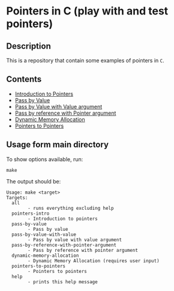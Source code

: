# Pointers in C (play with and test pointers)

## Description
This is a repository that contain some examples of pointers in `C`.

## Contents
- [Introduction to Pointers](./00-pointers-intro)
- [Pass by Value](./01a-pass-by-value)
- [Pass by Value with Value argument](./01b-pass-by-value-with-value-argument)
- [Pass by reference with Pointer argument](./01c-pass-by-reference-with-pointer-argument)
- [Dynamic Memory Allocation](./02-dynamic-memory-allocation)
- [Pointers to Pointers](./03-pointers-to-pointers)

## Usage form main directory
To show options available, run:
```shell
make
```

The output should be:
```
Usage: make <target>
Targets:
  all
        - runs everything excluding help
  pointers-intro
        - Introduction to pointers
  pass-by-value
        - Pass by value
  pass-by-value-with-value
        - Pass by value with value argument
  pass-by-reference-with-pointer-argument
        - Pass by reference with pointer argument
  dynamic-memory-allocation
        - Dynamic Memory Allocation (requires user input)
  pointers-to-pointers
        - Pointers to pointers
  help
        - prints this help message

```
